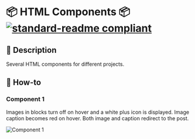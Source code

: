 # 📦 HTML Components 📦 [![standard-readme compliant](https://img.shields.io/badge/readme%20style-standard-brightgreen.svg?style=flat-square)](https://github.com/RichardLitt/standard-readme)

## 🔖 Description

Several HTML components for different projects.

## 📖 How-to

### Component 1

Images in blocks turn off on hover and a white plus icon is displayed. Image caption becomes red on hover. Both image and caption redirect to the post.

![Component 1](https://drive.google.com/file/d/1-vS3vLTap25VhLTYd6Hf6ZREdHN1Ls8m/view?usp=sharing)
